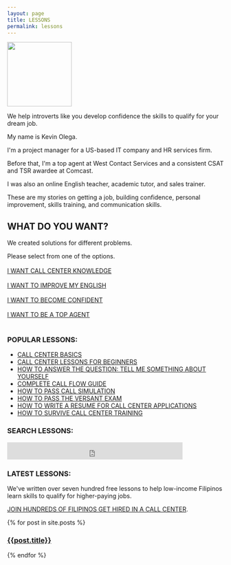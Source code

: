 ```yaml
---
layout: page
title: LESSONS
permalink: lessons
---
```

<img src="{{ site.url }}/assets/img/2019-07-Kevin-Gray.jpg" width="150">

We help introverts like you develop confidence the skills to qualify for your dream job.

My name is Kevin Olega.

I'm a project manager for a US-based IT company and HR services firm. 

Before that, I'm a top agent at West Contact Services and a consistent CSAT and TSR awardee at Comcast.

I was also an online English teacher, academic tutor, and sales trainer.

These are my stories on getting a job, building confidence, personal improvement, skills training, and communication skills.

## WHAT DO YOU WANT?

We created solutions for different problems.

Please select from one of the options.
<br>
<br>
<a href="https://sendfox.com/lp/3z4xqz" class="button focus">I WANT CALL CENTER KNOWLEDGE</a>
<br>
<br>
<a href="https://callcentertrainingtips.com/" class="button focus">I WANT TO IMPROVE MY ENGLISH</a>
<br>
<br>
<a href="https://callcentertrainingtips.com/sbb-book/" class="button focus">I WANT TO BECOME CONFIDENT</a>
<br>
<br>
<a href="https://callcentertrainingtips.com/night-shift-book" class="button focus">I WANT TO BE A TOP AGENT</a>
<br>
<br>

<h3>POPULAR LESSONS:</h3>
  <ul>
    <li><a href="https://callcentertrainingtips.com/basics/">CALL CENTER BASICS</a></li>
    <li><a href="https://callcentertrainingtips.com/beginner/">CALL CENTER LESSONS FOR BEGINNERS</a></li>
    <li><a href="https://callcentertrainingtips.com/how-to-answer-tell-me-something-about-yourself-questions
">HOW TO ANSWER THE QUESTION: TELL ME SOMETHING ABOUT YOURSELF</a></li>
    <li><a href="https://callcentertrainingtips.com/call-flow-complete/">COMPLETE CALL FLOW GUIDE</a></li>
    <li><a href="https://callcentertrainingtips.com/call-simulation/">HOW TO PASS CALL SIMULATION</a></li>
    <li><a href="https://callcentertrainingtips.com/versant/">HOW TO PASS THE VERSANT EXAM</a></li>
    <li><a href="https://callcentertrainingtips.com/resume/">HOW TO WRITE A RESUME FOR CALL CENTER APPLICATIONS</a></li>
    <li><a href="https://callcentertrainingtips.com/hired/">HOW TO SURVIVE CALL CENTER TRAINING</a></li>    
  </ul>
<H3>SEARCH LESSONS:</H3>
<p><iframe src="https://duckduckgo.com/search.html?site=callcentertrainingtips.com&prefill=Search Call Center Training Tips" style="overflow:hidden;margin:0;padding:0;width:408px;height:40px;" frameborder="0"></iframe></p>
<h3>LATEST LESSONS:</h3>
<p>We've written over seven hundred free lessons to help low-income Filipinos learn skills to qualify for higher-paying jobs.</p> 
<p><a href="https://callcentertrainingtips.com/testimonials/">JOIN HUNDREDS OF FILIPINOS GET HIRED IN A CALL CENTER</a>.</p>  
{% for post in site.posts %}
<h3><a href="{{post.url | prepend: site.baseurl}}">{{post.title}}</a></h3>
{% endfor %}
